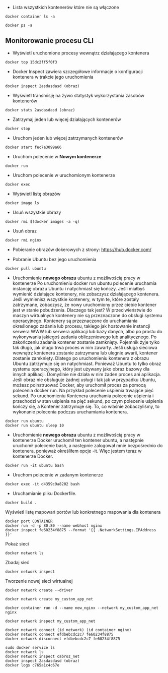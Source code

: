 * Lista wszystkich kontenerów które nie są włączone 

```shell
docker container ls -a
```

```shell
docker ps -a
```

## Monitorowanie procesu CLI

* Wyświetl uruchomione procesy wewnątrz działającego kontenera 
```shell
docker top 15dc2ff5f0f3
```

* Docker Inspect zawiera szczegółowe informacje o konfiguracji kontenera w trakcie jego uruchomienia
```shell
docker inspect 2asdasdasd (obraz)
```

* Wyświetl transmisję na żywo statystyk wykorzystania zasobów kontenerów
```shell
docker stats 2asdasdasd (obraz)
```

* Zatrzymaj jeden lub więcej działających kontenerów

```shell
docker stop
```

* Uruchom jeden lub więcej zatrzymanych kontenerów
```shell
docker start fec7a3099a66
```

* Uruchom polecenie w **Nowym kontenerze**

```shell
docker run
```

* Uruchom polecenie w uruchomionym kontenerze

```shell
docker exec
```

* Wyświetl listę obrazów
```shell
docker image ls
```

* Usuń wszystkie obrazy
```shell
docker rmi $(docker images -a -q)
```

* Usuń obraz 
```shell
docker rmi nginx
```

* Pobieranie obrazów dokerowych z strony: https://hub.docker.com/

* Pobranie Ubuntu bez jego uruchomienia
```shell
docker pull ubuntu
```

* Uruchomienie **nowego obrazu** ubuntu z możliwością pracy w kontenerze
Po uruchomieniu docker run ubuntu polecenie uruchamia instancję obrazu Ubuntu i natychmiast się kończy. Jeśli miałbyś wymienić działające kontenery, nie zobaczysz działającego kontenera. Jeśli wymienisz wszystkie kontenery, w tym te, które zostały zatrzymane, zobaczysz, że nowy uruchomiony przez ciebie kontener jest w stanie pobudzenia. Dlaczego tak jest? W przeciwieństwie do maszyn wirtualnych kontenery nie są przeznaczone do obsługi systemu operacyjnego. Kontenery są przeznaczone do uruchamiania określonego zadania lub procesu, takiego jak hostowanie instancji serwera WWW lub serwera aplikacji lub bazy danych, albo po prostu do wykonywania jakiegoś zadania obliczeniowego lub analitycznego. Po zakończeniu zadania kontener zostanie zamknięty. Pojemnik żyje tylko tak długo, jak długo trwa proces w nim zawarty. Jeśli usługa sieciowa wewnątrz kontenera zostanie zatrzymana lub ulegnie awarii, kontener zostanie zamknięty. Dlatego po uruchomieniu kontenera z obrazu Ubuntu zatrzymuje się on natychmiast. Ponieważ Ubuntu to tylko obraz systemu operacyjnego, który jest używany jako obraz bazowy dla innych aplikacji. Domyślnie nie działa w nim żaden proces ani aplikacja. Jeśli obraz nie obsługuje żadnej usługi i tak jak w przypadku Ubuntu, możesz poinstruować Docker, aby uruchomił proces za pomocą polecenia docker run. Na przykład polecenie uśpienia trwające pięć sekund. Po uruchomieniu Kontenera uruchamia polecenie uśpienia i przechodzi w stan uśpienia na pięć sekund, po czym polecenie uśpienia kończy się, a Kontener zatrzymuje się. To, co właśnie zobaczyliśmy, to wykonanie polecenia podczas uruchamiania kontenera.
```shell
docker run ubuntu
docker run ubuntu sleep 10
```

* Uruchomienie **nowego obrazu** ubuntu z możliwością pracy w kontenerze 
Docker uruchomił ten kontener ubuntu, a następnie uruchomił polecenie bash, 
a następnie zalogował mnie bezpośrednio do kontenera, ponieważ określiłem opcje -it. 
Więc jestem teraz w kontenerze Docker.
```shell
docker run -it ubuntu bash 
```

* Uruchom polecenie w zadanym kontenerze
```shell
docker exec -it d4359c9a8202 bash 
```

* Uruchamianie pliku Dockerfile. 
```shell
docker build .
```
Wyświetl listę mapowań portów lub konkretnego mapowania dla kontenera
```shell
docker port CONTAINER
docker run -d -p 80:80 --name webhost nginx
docker inspect fe60234f8875 --format '{{ .NetworkSettings.IPAddress }}'
```

Pokaż sieci
```shell
docker network ls
```

Zbadaj sieć
```shell
docker network inspect
```

Tworzenie nowej sieci wirtualnej
```shell
docker network create --driver

docker network create my_custom_app_net

docker container run -d --name new_nginx --network my_custom_app_net nginx

docker network inspect my_custom_app_net

docker network connect (id network) (id container nginx)
docker network connect efdbebcdc2c7 fe60234f8875
docker network disconnect efdbebcdc2c7 fe60234f8875
```


```shell
sudo docker service ls
docker network ls
docker network inspect cabroz_net
docker inspect 2asdasdasd (obraz)
docker logs c765a1c4c67e 
```